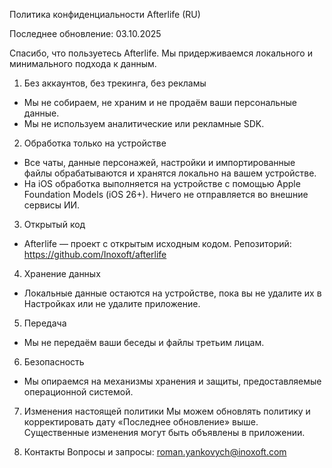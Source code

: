 Политика конфиденциальности Afterlife (RU)

Последнее обновление: 03.10.2025

Спасибо, что пользуетесь Afterlife. Мы придерживаемся локального и минимального подхода к данным.

1. Без аккаунтов, без трекинга, без рекламы
- Мы не собираем, не храним и не продаём ваши персональные данные.
- Мы не используем аналитические или рекламные SDK.

2. Обработка только на устройстве
- Все чаты, данные персонажей, настройки и импортированные файлы обрабатываются и хранятся локально на вашем устройстве.
- На iOS обработка выполняется на устройстве с помощью Apple Foundation Models (iOS 26+). Ничего не отправляется во внешние сервисы ИИ.

3. Открытый код
- Afterlife — проект с открытым исходным кодом. Репозиторий: https://github.com/Inoxoft/afterlife

4. Хранение данных
- Локальные данные остаются на устройстве, пока вы не удалите их в Настройках или не удалите приложение.

5. Передача
- Мы не передаём ваши беседы и файлы третьим лицам.

6. Безопасность
- Мы опираемся на механизмы хранения и защиты, предоставляемые операционной системой.

7. Изменения настоящей политики
Мы можем обновлять политику и корректировать дату «Последнее обновление» выше. Существенные изменения могут быть объявлены в приложении.

8. Контакты
Вопросы и запросы: roman.yankovych@inoxoft.com